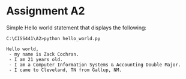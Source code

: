 # Assignment A2

Simple Hello world statement that displays the following:

```
C:\CISS441\A2>python hello_world.py

Hello world,
 - my name is Zack Cochran.
 - I am 21 years old.
 - I am a Computer Information Systems & Accounting Double Major.
 - I came to Cleveland, TN from Gallup, NM.
 ```
